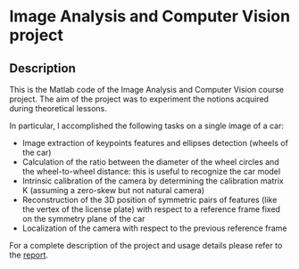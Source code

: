 # Image Analysis and Computer Vision project

## Description

This is the Matlab code of the Image Analysis and Computer Vision course project.
The aim of the project was to experiment the notions acquired during theoretical lessons. 

In particular, I accomplished the following tasks on a single image of a car: 
- Image extraction of keypoints features and ellipses detection (wheels of the car)
- Calculation of the ratio between the diameter of the wheel circles and the wheel-to-wheel distance: this is useful to recognize the car model
- Intrinsic calibration of the camera by determining the calibration matrix K (assuming a zero-skew but not natural camera)
- Reconstruction of the 3D position of symmetric pairs of features (like the vertex of the license plate) with respect to a reference frame fixed on the symmetry plane of the car
- Localization of the camera with respect to the previous reference frame

For a complete description of the project and usage details please refer to the [report](doc/documentation.pdf).
